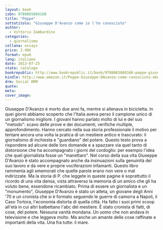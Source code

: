 ```yaml
---
layout: book
isbn: 9788865866160
title: "Peppe"
sottotitolo: "Giuseppe D'Avanzo come io l'ho conosciuto"
author:
  - Vittorio Zambardino
categories:
  - giornalismo
collana: essays
price: 2.99€
format: epub
lang: italiano
date: 2013-07-25
state: catalogo
bookrepublic: http://www.bookrepublic.it/book/9788865866160-peppe-giuseppe-davanzo-come-io-lho-conosciuto/
kindle: http://www.amazon.it/Peppe-Giuseppe-DAvanzo-come-conosciuto-ebook/dp/B00E8IF8NE/
drm: Social DRM
quote:
meta:
cover_image:
---
```

Giuseppe D'Avanzo è morto due anni fa, mentre si allenava in bicicletta. In quei giorni abbiamo scoperto che l'Italia aveva perso il campione unico di un giornalismo migliore. I giovani hanno parlato molto di lui e del suo "metodo": scavo delle prove e dei documenti, verifiche multiple, approfondimento. Hanno cercato nella sua storia professionale il motivo per tentare ancora una volta la pratica di un mestiere antico e trascurato: il giornalismo di inchiesta e "guardiano" del potere. Questo testo prova a rispondere ad alcune delle loro domande e a spazzare via quel tanto di distorsione che ha accompagnato i giorni del cordoglio: per esempio l'idea che quel giornalista fosse un "manettaro". Nel corso della sua vita Giuseppe D'Avanzo è stato accompagnato anche da insinuazioni sulla genuinità del suo lavoro e da vere e proprie vociferazioni infamanti. Questo libro rammenta agli smemorati che quelle parole erano non vere o mal indirizzate. Ma la storia di P. che leggete in queste pagine è soprattutto il ricordo di una vita densa, vista attraverso la memoria di un amico che gli ha voluto bene, essendone ricambiato. Prima di essere un giornalista e un "monumento", Giuseppe D'Avanzo è stato un atleta, un giovane degli Anni '70 e un cronista che si è formato seguendo le guerre di camorra a Napoli, il Caso Tortora, l'economia distorta di quella città. Ha fatto i suoi primi scoop all'età in cui altri balbettano l'abc del mestiere. È stato cronista di fatti, di cose, del potere. Nessuna vanità mondana. Un uomo che non andava in televisione e che leggeva molto. Ma anche un amante delle cose raffinate e importanti della vita. Una fra tutte: il mare.
